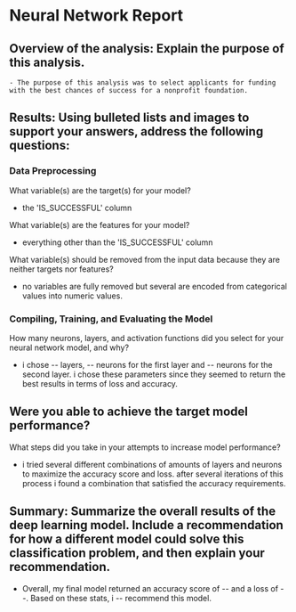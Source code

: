 # Neural Network Report

## Overview of the analysis: Explain the purpose of this analysis.
    - The purpose of this analysis was to select applicants for funding with the best chances of success for a nonprofit foundation. 

## Results: Using bulleted lists and images to support your answers, address the following questions:

### Data Preprocessing

What variable(s) are the target(s) for your model?
-   the 'IS_SUCCESSFUL' column

What variable(s) are the features for your model?
-   everything other than the 'IS_SUCCESSFUL' column

What variable(s) should be removed from the input data because they are neither targets nor features?
-   no variables are fully removed but several are encoded from         categorical values into numeric values.

### Compiling, Training, and Evaluating the Model

How many neurons, layers, and activation functions did you select for your neural network model, and why?
-   i chose -- layers, -- neurons for the first layer and -- neurons for the second layer. i chose these parameters since they seemed to return the best results in terms of loss and accuracy.

Were you able to achieve the target model performance?
-   

What steps did you take in your attempts to increase model performance?
-   i tried several different combinations of amounts of layers and neurons to maximize the accuracy score and loss. after several iterations of this process i found a combination that satisfied the accuracy requirements.

## Summary: Summarize the overall results of the deep learning model. Include a recommendation for how a different model could solve this classification problem, and then explain your recommendation.

-   Overall, my final model returned an accuracy score of -- and a loss of --. Based on these stats, i -- recommend this model.